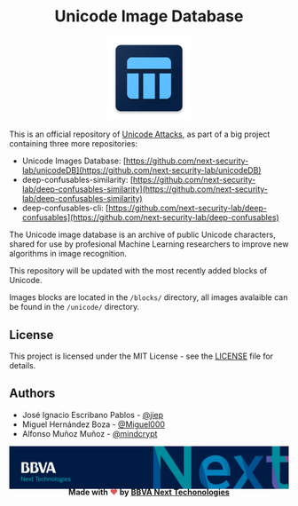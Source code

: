 <h1 align="center">Unicode Image Database</h1>

<p align="center">
  <img src="./images/logo.png" width="30%" />
</p>

This is an official repository of [Unicode Attacks](https://next-security-lab.github.io/deep-confusables), as part of a big project containing three more repositories:

  - Unicode Images Database: [https://github.com/next-security-lab/unicodeDB](https://github.com/next-security-lab/unicodeDB)
  - deep-confusables-similarity: [https://github.com/next-security-lab/deep-confusables-similarity](https://github.com/next-security-lab/deep-confusables-similarity)
  - deep-confusables-cli: [https://github.com/next-security-lab/deep-confusables](https://github.com/next-security-lab/deep-confusables)

The Unicode image database is an archive of public Unicode characters, shared for use by profesional Machine Learning researchers to improve new algorithms in image recognition.

This repository will be updated with the most recently added blocks of Unicode.

Images blocks are located in the `/blocks/` directory, all images avalaible can be found in the `/unicode/` directory.

## License

This project is licensed under the MIT License - see the [LICENSE](LICENSE) file for details.

## Authors

* José Ignacio Escribano Pablos - [@jiep](https://github.com/jiep)
* Miguel Hernández Boza - [@Miguel000](https://github.com/Miguel000)
* Alfonso Muñoz Muñoz - [@mindcrypt](https://github.com/mindcrypt)

<!-- Banner -->
<p align="center">
  <img src="./images/banner.png"/>
</p>
<h4 align="center" style="margin: -20px">Made with <span style="color:#e25555;">❤️</span> by <a Cybersecurity Lab @ <a href="https://www.bbvanexttechnologies.com">BBVA Next Techonologies</a> </h4>
